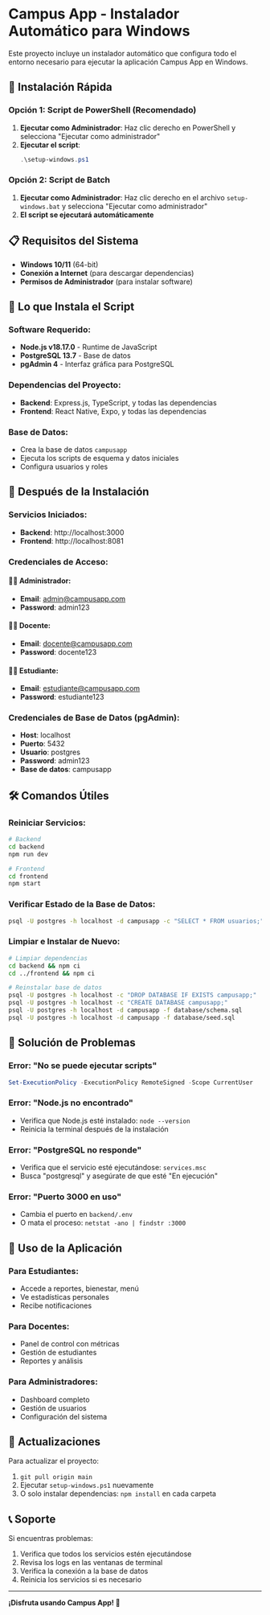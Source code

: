 # Campus App - Instalador Automático para Windows

Este proyecto incluye un instalador automático que configura todo el entorno necesario para ejecutar la aplicación Campus App en Windows.

## 🚀 Instalación Rápida

### Opción 1: Script de PowerShell (Recomendado)
1. **Ejecutar como Administrador**: Haz clic derecho en PowerShell y selecciona "Ejecutar como administrador"
2. **Ejecutar el script**:
   ```powershell
   .\setup-windows.ps1
   ```

### Opción 2: Script de Batch
1. **Ejecutar como Administrador**: Haz clic derecho en el archivo `setup-windows.bat` y selecciona "Ejecutar como administrador"
2. **El script se ejecutará automáticamente**

## 📋 Requisitos del Sistema

- **Windows 10/11** (64-bit)
- **Conexión a Internet** (para descargar dependencias)
- **Permisos de Administrador** (para instalar software)

## 🔧 Lo que Instala el Script

### Software Requerido:
- **Node.js v18.17.0** - Runtime de JavaScript
- **PostgreSQL 13.7** - Base de datos
- **pgAdmin 4** - Interfaz gráfica para PostgreSQL

### Dependencias del Proyecto:
- **Backend**: Express.js, TypeScript, y todas las dependencias
- **Frontend**: React Native, Expo, y todas las dependencias

### Base de Datos:
- Crea la base de datos `campusapp`
- Ejecuta los scripts de esquema y datos iniciales
- Configura usuarios y roles

## 🎯 Después de la Instalación

### Servicios Iniciados:
- **Backend**: http://localhost:3000
- **Frontend**: http://localhost:8081

### Credenciales de Acceso:

#### 👨‍💼 Administrador:
- **Email**: admin@campusapp.com
- **Password**: admin123

#### 👨‍🏫 Docente:
- **Email**: docente@campusapp.com
- **Password**: docente123

#### 👨‍🎓 Estudiante:
- **Email**: estudiante@campusapp.com
- **Password**: estudiante123

### Credenciales de Base de Datos (pgAdmin):
- **Host**: localhost
- **Puerto**: 5432
- **Usuario**: postgres
- **Password**: admin123
- **Base de datos**: campusapp

## 🛠️ Comandos Útiles

### Reiniciar Servicios:
```bash
# Backend
cd backend
npm run dev

# Frontend
cd frontend
npm start
```

### Verificar Estado de la Base de Datos:
```bash
psql -U postgres -h localhost -d campusapp -c "SELECT * FROM usuarios;"
```

### Limpiar e Instalar de Nuevo:
```bash
# Limpiar dependencias
cd backend && npm ci
cd ../frontend && npm ci

# Reinstalar base de datos
psql -U postgres -h localhost -c "DROP DATABASE IF EXISTS campusapp;"
psql -U postgres -h localhost -c "CREATE DATABASE campusapp;"
psql -U postgres -h localhost -d campusapp -f database/schema.sql
psql -U postgres -h localhost -d campusapp -f database/seed.sql
```

## 🐛 Solución de Problemas

### Error: "No se puede ejecutar scripts"
```powershell
Set-ExecutionPolicy -ExecutionPolicy RemoteSigned -Scope CurrentUser
```

### Error: "Node.js no encontrado"
- Verifica que Node.js esté instalado: `node --version`
- Reinicia la terminal después de la instalación

### Error: "PostgreSQL no responde"
- Verifica que el servicio esté ejecutándose: `services.msc`
- Busca "postgresql" y asegúrate de que esté "En ejecución"

### Error: "Puerto 3000 en uso"
- Cambia el puerto en `backend/.env`
- O mata el proceso: `netstat -ano | findstr :3000`

## 📱 Uso de la Aplicación

### Para Estudiantes:
- Accede a reportes, bienestar, menú
- Ve estadísticas personales
- Recibe notificaciones

### Para Docentes:
- Panel de control con métricas
- Gestión de estudiantes
- Reportes y análisis

### Para Administradores:
- Dashboard completo
- Gestión de usuarios
- Configuración del sistema

## 🔄 Actualizaciones

Para actualizar el proyecto:
1. `git pull origin main`
2. Ejecutar `setup-windows.ps1` nuevamente
3. O solo instalar dependencias: `npm install` en cada carpeta

## 📞 Soporte

Si encuentras problemas:
1. Verifica que todos los servicios estén ejecutándose
2. Revisa los logs en las ventanas de terminal
3. Verifica la conexión a la base de datos
4. Reinicia los servicios si es necesario

---

**¡Disfruta usando Campus App! 🎉**
